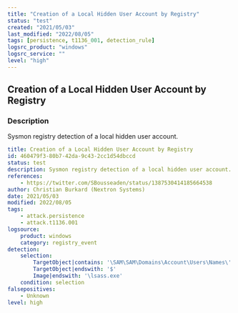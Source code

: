```yaml
---
title: "Creation of a Local Hidden User Account by Registry"
status: "test"
created: "2021/05/03"
last_modified: "2022/08/05"
tags: [persistence, t1136_001, detection_rule]
logsrc_product: "windows"
logsrc_service: ""
level: "high"
---
```


## Creation of a Local Hidden User Account by Registry

### Description

Sysmon registry detection of a local hidden user account.

```yml
title: Creation of a Local Hidden User Account by Registry
id: 460479f3-80b7-42da-9c43-2cc1d54dbccd
status: test
description: Sysmon registry detection of a local hidden user account.
references:
    - https://twitter.com/SBousseaden/status/1387530414185664538
author: Christian Burkard (Nextron Systems)
date: 2021/05/03
modified: 2022/08/05
tags:
    - attack.persistence
    - attack.t1136.001
logsource:
    product: windows
    category: registry_event
detection:
    selection:
        TargetObject|contains: '\SAM\SAM\Domains\Account\Users\Names\'
        TargetObject|endswith: '$'
        Image|endswith: '\lsass.exe'
    condition: selection
falsepositives:
    - Unknown
level: high

```
